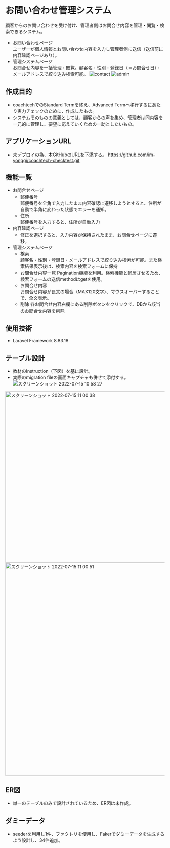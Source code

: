 # お問い合わせ管理システム
顧客からのお問い合わせを受け付け、管理者側はお問合せ内容を管理・閲覧・検索できるシステム。
- お問い合わせページ<br>
ユーザーが個人情報とお問い合わせ内容を入力し管理者側に送信（送信前に内容確認ページあり）。
- 管理システムページ<br>
お問合せ内容を一括管理・閲覧。顧客名・性別・登録日（＝お問合せ日）・メールアドレスで絞り込み検索可能。
![contact](https://user-images.githubusercontent.com/103875473/179128662-36e36cb7-8cdb-4645-9838-f363250ee871.png)
![admin](https://user-images.githubusercontent.com/103875473/179128681-2473b0ed-f58a-410b-afcd-eed7b0869421.png)

## 作成目的
- coachtechでのStandard Termを終え、Advanced Termへ移行するにあたり実力チェックのために、作成したもの。
- システムそのものの意義としては、顧客からの声を集め、管理者は同内容を一元的に管理し、要望に応えていくための一助としたいもの。

## アプリケーションURL
- 未デプロイの為、本GitHubのURLを下添する。
https://github.com/im-yonggi/coachtech-checktest.git

## 機能一覧
- お問合せページ
	- 郵便番号<br>
    郵便番号を全角で入力したまま内容確認に遷移しようとすると、住所が自動で半角に変わった状態でエラーを通知。
    - 住所<br>
    郵便番号を入力すると、住所が自動入力
- 内容確認ページ<br>
	- 修正を選択すると、入力内容が保持されたまま、お問合せページに遷移。
- 管理システムページ<br>
	- 検索<br>
	顧客名・性別・登録日・メールアドレスで絞り込み検索が可能。また検索結果表示後は、検索内容を検索フォームに保持
	- お問合せ内容一覧
	Pagination機能を利用。検索機能と同居させるため、検索フォームの送信methodはgetを使用。
	- お問合せ内容<br>
	お問合せ内容が長文の場合（MAX120文字）、マウスオーバーすることで、全文表示。
	- 削除
	各お問合せ内容右欄にある削除ボタンをクリックで、DBから該当のお問合せ内容を削除

## 使用技術
- Laravel Framework 8.83.18

## テーブル設計
- 教材のInstruction（下図）を基に設計。
- 実際のmigration fileの画面キャプチャも併せて添付する。
![スクリーンショット 2022-07-15 10 58 27](https://user-images.githubusercontent.com/103875473/179131958-198745ab-cbe5-48eb-969c-bc1933b9465a.png)
<img width="542" alt="スクリーンショット 2022-07-15 11 00 38" src="https://user-images.githubusercontent.com/103875473/179131979-302234e9-3de8-4d82-be4c-7635a6f97593.png">
<img width="672" alt="スクリーンショット 2022-07-15 11 00 51" src="https://user-images.githubusercontent.com/103875473/179131988-f8fcdffb-8527-4ef4-99ef-92a060dd8d87.png">

## ER図
- 単一のテーブルのみで設計されているため、ER図は未作成。

## ダミーデータ
- seederを利用し1件、ファクトリを使用し、Fakerでダミーデータを生成するよう設計し、34件追加。


	
	
	
